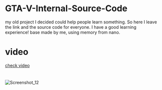 # GTA-V-Internal-Source-Code
my old project I decided could help people learn something. So here I leave the link and the source code for everyone. I have a good learning experience!
base made by me, using memory from nano.

#
<h1>video</h1>
<p><a href="https://www.youtube.com/watch?v=UrpGxnRwh3Q&ab_channel=WebModdz2">check video</a></p>

#

![Screenshot_12](https://github.com/Brn4DEV/GTA-V-Internal-Source-Code/assets/142533830/3ebe7843-11c1-4426-8672-2270646b4444)
